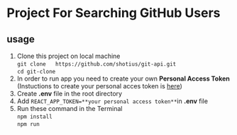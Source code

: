 # Project For Searching GitHub Users
## usage
1. Clone this project on local machine <br>
   `git clone 	https://github.com/shotius/git-api.git` <br>
   `cd git-clone`<br>
2. In order to run app you need to create your own **Personal Access Token** <br>
   (Instuctions to create your personal acces token is  [here](https://docs.github.com/en/free-pro-team@latest/github/authenticating-to-github/creating-a-personal-access-token))
3. Create **.env** file in the root directory
4. Add `REACT_APP_TOKEN=**your personal access token**`in **.env** file
5. Run these command in the Terminal <br>`npm install` <br> `npm run`
